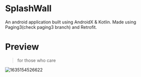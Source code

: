 # SplashWall
An android application built using AndroidX & Kotlin. Made using Paging3(check paging3 branch) and Retrofit. 
# Preview
> for those who care

![1635154526622](https://user-images.githubusercontent.com/74976752/138674901-e316d0fe-fd09-41ac-996d-cb07ed2f74b5.png)

